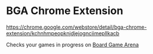 # BGA Chrome Extension

https://chrome.google.com/webstore/detail/bga-chrome-extension/kchnhmpeopknjdjejognciimepllkacb

Checks your games in progress on [Board Game Arena](https://boardgamearena.com)
